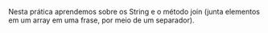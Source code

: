 Nesta prática aprendemos sobre os String e o método join (junta elementos em um array em uma frase, por meio de um separador).